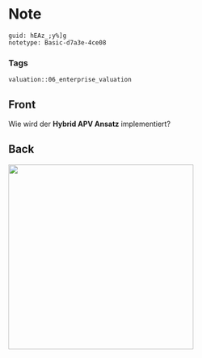# Note
```
guid: hEAz_;y%]g
notetype: Basic-d7a3e-4ce08
```

### Tags
```
valuation::06_enterprise_valuation
```

## Front
<p>Wie wird der <b>Hybrid APV Ansatz</b> implementiert?

## Back
<p><img src="1CoJdF9KV5jRLChHeRs6.png" style="width: 366px;">
